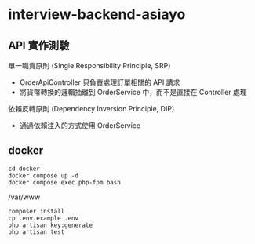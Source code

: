 # interview-backend-asiayo

## API 實作測驗

單一職責原則 (Single Responsibility Principle, SRP)
- OrderApiController 只負責處理訂單相關的 API 請求
- 將貨幣轉換的邏輯抽離到 OrderService 中，而不是直接在 Controller 處理

依賴反轉原則 (Dependency Inversion Principle, DIP)
- 通過依賴注入的方式使用 OrderService

## docker

```
cd docker
docker compose up -d
docker compose exec php-fpm bash
```

/var/www
```
composer install
cp .env.example .env
php artisan key:generate
php artisan test
```
